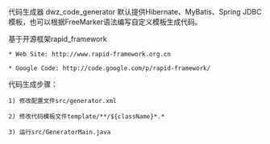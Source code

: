 代码生成器 dwz_code_generator
默认提供Hibernate、MyBatis、Spring JDBC模板，也可以根据FreeMarker语法编写自定义模板生成代码。

基于开源框架rapid_framework

	* Web Site: http://www.rapid-framework.org.cn

	* Google Code: http://code.google.com/p/rapid-framework/

代码生成步骤：

	1) 修改配置文件src/generator.xml
	
	2) 修改代码模板文件template/**/${className}*.*
	
	3) 运行src/GeneratorMain.java
